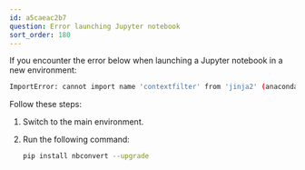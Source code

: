 ```yaml
---
id: a5caeac2b7
question: Error launching Jupyter notebook
sort_order: 180
---
```


If you encounter the error below when launching a Jupyter notebook in a new environment:

```bash
ImportError: cannot import name 'contextfilter' from 'jinja2' (anaconda\lib\site-packages\jinja2\__init__.py)
```

Follow these steps:

1. Switch to the main environment.
2. Run the following command:

   ```bash
   pip install nbconvert --upgrade
   ```